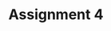 ---
title: "Assignment 4"
categories:
  - Blog
tags:
  - chat
  - Post Formats
  - Assignment
toc: false
toc_sticky: true
toc_label: "Table of Contents"
---